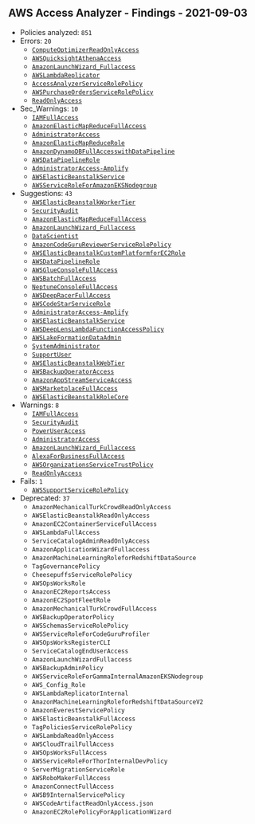 ## AWS Access Analyzer - Findings - 2021-09-03

- Policies analyzed: `851`
- Errors: `20`
  - [`ComputeOptimizerReadOnlyAccess`](./ComputeOptimizerReadOnlyAccess.json)
  - [`AWSQuicksightAthenaAccess`](./AWSQuicksightAthenaAccess.json)
  - [`AmazonLaunchWizard_Fullaccess`](./AmazonLaunchWizard_Fullaccess.json)
  - [`AWSLambdaReplicator`](./AWSLambdaReplicator.json)
  - [`AccessAnalyzerServiceRolePolicy`](./AccessAnalyzerServiceRolePolicy.json)
  - [`AWSPurchaseOrdersServiceRolePolicy`](./AWSPurchaseOrdersServiceRolePolicy.json)
  - [`ReadOnlyAccess`](./ReadOnlyAccess.json)
- Sec_Warnings: `10`
  - [`IAMFullAccess`](./IAMFullAccess.json)
  - [`AmazonElasticMapReduceFullAccess`](./AmazonElasticMapReduceFullAccess.json)
  - [`AdministratorAccess`](./AdministratorAccess.json)
  - [`AmazonElasticMapReduceRole`](./AmazonElasticMapReduceRole.json)
  - [`AmazonDynamoDBFullAccesswithDataPipeline`](./AmazonDynamoDBFullAccesswithDataPipeline.json)
  - [`AWSDataPipelineRole`](./AWSDataPipelineRole.json)
  - [`AdministratorAccess-Amplify`](./AdministratorAccess-Amplify.json)
  - [`AWSElasticBeanstalkService`](./AWSElasticBeanstalkService.json)
  - [`AWSServiceRoleForAmazonEKSNodegroup`](./AWSServiceRoleForAmazonEKSNodegroup.json)
- Suggestions: `43`
  - [`AWSElasticBeanstalkWorkerTier`](./AWSElasticBeanstalkWorkerTier.json)
  - [`SecurityAudit`](./SecurityAudit.json)
  - [`AmazonElasticMapReduceFullAccess`](./AmazonElasticMapReduceFullAccess.json)
  - [`AmazonLaunchWizard_Fullaccess`](./AmazonLaunchWizard_Fullaccess.json)
  - [`DataScientist`](./DataScientist.json)
  - [`AmazonCodeGuruReviewerServiceRolePolicy`](./AmazonCodeGuruReviewerServiceRolePolicy.json)
  - [`AWSElasticBeanstalkCustomPlatformforEC2Role`](./AWSElasticBeanstalkCustomPlatformforEC2Role.json)
  - [`AWSDataPipelineRole`](./AWSDataPipelineRole.json)
  - [`AWSGlueConsoleFullAccess`](./AWSGlueConsoleFullAccess.json)
  - [`AWSBatchFullAccess`](./AWSBatchFullAccess.json)
  - [`NeptuneConsoleFullAccess`](./NeptuneConsoleFullAccess.json)
  - [`AWSDeepRacerFullAccess`](./AWSDeepRacerFullAccess.json)
  - [`AWSCodeStarServiceRole`](./AWSCodeStarServiceRole.json)
  - [`AdministratorAccess-Amplify`](./AdministratorAccess-Amplify.json)
  - [`AWSElasticBeanstalkService`](./AWSElasticBeanstalkService.json)
  - [`AWSDeepLensLambdaFunctionAccessPolicy`](./AWSDeepLensLambdaFunctionAccessPolicy.json)
  - [`AWSLakeFormationDataAdmin`](./AWSLakeFormationDataAdmin.json)
  - [`SystemAdministrator`](./SystemAdministrator.json)
  - [`SupportUser`](./SupportUser.json)
  - [`AWSElasticBeanstalkWebTier`](./AWSElasticBeanstalkWebTier.json)
  - [`AWSBackupOperatorAccess`](./AWSBackupOperatorAccess.json)
  - [`AmazonAppStreamServiceAccess`](./AmazonAppStreamServiceAccess.json)
  - [`AWSMarketplaceFullAccess`](./AWSMarketplaceFullAccess.json)
  - [`AWSElasticBeanstalkRoleCore`](./AWSElasticBeanstalkRoleCore.json)
- Warnings: `8`
  - [`IAMFullAccess`](./IAMFullAccess.json)
  - [`SecurityAudit`](./SecurityAudit.json)
  - [`PowerUserAccess`](./PowerUserAccess.json)
  - [`AdministratorAccess`](./AdministratorAccess.json)
  - [`AmazonLaunchWizard_Fullaccess`](./AmazonLaunchWizard_Fullaccess.json)
  - [`AlexaForBusinessFullAccess`](./AlexaForBusinessFullAccess.json)
  - [`AWSOrganizationsServiceTrustPolicy`](./AWSOrganizationsServiceTrustPolicy.json)
  - [`ReadOnlyAccess`](./ReadOnlyAccess.json)
- Fails: `1`
  - [`AWSSupportServiceRolePolicy`](./AWSSupportServiceRolePolicy.json)
- Deprecated: `37`
  - `AmazonMechanicalTurkCrowdReadOnlyAccess`
  - `AWSElasticBeanstalkReadOnlyAccess`
  - `AmazonEC2ContainerServiceFullAccess`
  - `AWSLambdaFullAccess`
  - `ServiceCatalogAdminReadOnlyAccess`
  - `AmazonApplicationWizardFullaccess`
  - `AmazonMachineLearningRoleforRedshiftDataSource`
  - `TagGovernancePolicy`
  - `CheesepuffsServiceRolePolicy`
  - `AWSOpsWorksRole`
  - `AmazonEC2ReportsAccess`
  - `AmazonEC2SpotFleetRole`
  - `AmazonMechanicalTurkCrowdFullAccess`
  - `AWSBackupOperatorPolicy`
  - `AWSSchemasServiceRolePolicy`
  - `AWSServiceRoleForCodeGuruProfiler`
  - `AWSOpsWorksRegisterCLI`
  - `ServiceCatalogEndUserAccess`
  - `AmazonLaunchWizardFullaccess`
  - `AWSBackupAdminPolicy`
  - `AWSServiceRoleForGammaInternalAmazonEKSNodegroup`
  - `AWS_Config_Role`
  - `AWSLambdaReplicatorInternal`
  - `AmazonMachineLearningRoleforRedshiftDataSourceV2`
  - `AmazonEverestServicePolicy`
  - `AWSElasticBeanstalkFullAccess`
  - `TagPoliciesServiceRolePolicy`
  - `AWSLambdaReadOnlyAccess`
  - `AWSCloudTrailFullAccess`
  - `AWSOpsWorksFullAccess`
  - `AWSServiceRoleForThorInternalDevPolicy`
  - `ServerMigrationServiceRole`
  - `AWSRoboMakerFullAccess`
  - `AmazonConnectFullAccess`
  - `AWSB9InternalServicePolicy`
  - `AWSCodeArtifactReadOnlyAccess.json`
  - `AmazonEC2RolePolicyForApplicationWizard`
